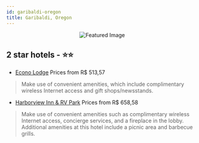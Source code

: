```yaml
---
id: garibaldi-oregon
title: Garibaldi, Oregon
---
```


<center><img src="https://i.travelapi.com/hotels/3000000/2670000/2662100/2662100/20f9506d_b.jpg" alt="Featured Image" /></center>


##  2 star hotels - ⭐️⭐️

-    [Econo Lodge](https://us.hurb.com/hotels/garibaldi/econo-lodge-JNP-JP913682?cmp=18055) Prices from R$ 513,57
   > Make use of convenient amenities, which include complimentary wireless Internet access and gift shops/newsstands.
-    [Harborview Inn & RV Park](https://us.hurb.com/hotels/garibaldi/harborview-inn-rv-park-JNP-JP935888?cmp=18055) Prices from R$ 658,58
   > Make use of convenient amenities such as complimentary wireless Internet access, concierge services, and a fireplace in the lobby. Additional amenities at this hotel include a picnic area and barbecue grills.
